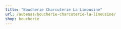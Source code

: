 ```yaml
---
title: "Boucherie Charcuterie La Limousine"
url: /aubenas/boucherie-charcuterie-la-limousine/
shop: boucherie
---
```

